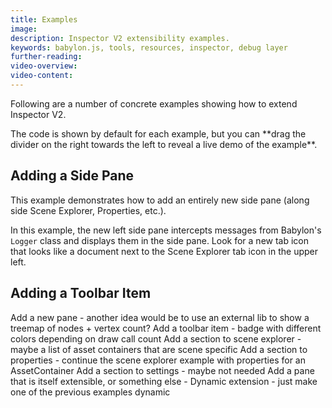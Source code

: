 ```yaml
---
title: Examples
image:
description: Inspector V2 extensibility examples.
keywords: babylon.js, tools, resources, inspector, debug layer
further-reading:
video-overview:
video-content:
---
```


Following are a number of concrete examples showing how to extend Inspector V2.

<Alert severity="info">
The code is shown by default for each example, but you can **drag the divider on the right towards the left to reveal a live demo of the example**.
</Alert>

## Adding a Side Pane

This example demonstrates how to add an entirely new side pane (along side Scene Explorer, Properties, etc.).

In this example, the new left side pane intercepts messages from Babylon's `Logger` class and displays them in the side pane. Look for a new tab icon that looks like a document next to the Scene Explorer tab icon in the upper left.

<CodeSandbox id="5r44gx" title="Inspector V2 - Adding a Side Pane" height="600px" />

## Adding a Toolbar Item


Add a new pane - another idea would be to use an external lib to show a treemap of nodes + vertex count?
Add a toolbar item - badge with different colors depending on draw call count
Add a section to scene explorer - maybe a list of asset containers that are scene specific
Add a section to properties - continue the scene explorer example with properties for an AssetContainer
Add a section to settings - maybe not needed
Add a pane that is itself extensible, or something else - 
Dynamic extension - just make one of the previous examples dynamic
